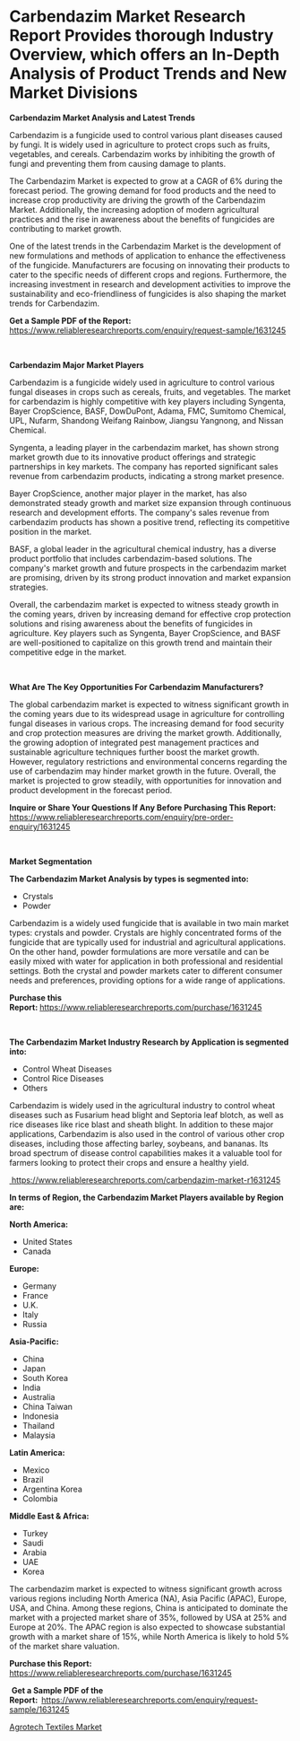 <p><h1>Carbendazim Market Research Report Provides thorough Industry Overview, which offers an In-Depth Analysis of Product Trends and New Market Divisions</h1></p><p><strong>Carbendazim Market Analysis and Latest Trends</strong></p>
<p><p>Carbendazim is a fungicide used to control various plant diseases caused by fungi. It is widely used in agriculture to protect crops such as fruits, vegetables, and cereals. Carbendazim works by inhibiting the growth of fungi and preventing them from causing damage to plants.</p><p>The Carbendazim Market is expected to grow at a CAGR of 6% during the forecast period. The growing demand for food products and the need to increase crop productivity are driving the growth of the Carbendazim Market. Additionally, the increasing adoption of modern agricultural practices and the rise in awareness about the benefits of fungicides are contributing to market growth.</p><p>One of the latest trends in the Carbendazim Market is the development of new formulations and methods of application to enhance the effectiveness of the fungicide. Manufacturers are focusing on innovating their products to cater to the specific needs of different crops and regions. Furthermore, the increasing investment in research and development activities to improve the sustainability and eco-friendliness of fungicides is also shaping the market trends for Carbendazim.</p></p>
<p><strong>Get a Sample PDF of the Report:&nbsp;</strong> <a href="https://www.reliableresearchreports.com/enquiry/request-sample/1631245">https://www.reliableresearchreports.com/enquiry/request-sample/1631245</a></p>
<p>&nbsp;</p>
<p><strong>Carbendazim Major Market Players</strong></p>
<p><p>Carbendazim is a fungicide widely used in agriculture to control various fungal diseases in crops such as cereals, fruits, and vegetables. The market for carbendazim is highly competitive with key players including Syngenta, Bayer CropScience, BASF, DowDuPont, Adama, FMC, Sumitomo Chemical, UPL, Nufarm, Shandong Weifang Rainbow, Jiangsu Yangnong, and Nissan Chemical.</p><p>Syngenta, a leading player in the carbendazim market, has shown strong market growth due to its innovative product offerings and strategic partnerships in key markets. The company has reported significant sales revenue from carbendazim products, indicating a strong market presence.</p><p>Bayer CropScience, another major player in the market, has also demonstrated steady growth and market size expansion through continuous research and development efforts. The company's sales revenue from carbendazim products has shown a positive trend, reflecting its competitive position in the market.</p><p>BASF, a global leader in the agricultural chemical industry, has a diverse product portfolio that includes carbendazim-based solutions. The company's market growth and future prospects in the carbendazim market are promising, driven by its strong product innovation and market expansion strategies.</p><p>Overall, the carbendazim market is expected to witness steady growth in the coming years, driven by increasing demand for effective crop protection solutions and rising awareness about the benefits of fungicides in agriculture. Key players such as Syngenta, Bayer CropScience, and BASF are well-positioned to capitalize on this growth trend and maintain their competitive edge in the market.</p></p>
<p>&nbsp;</p>
<p><strong>What Are The Key Opportunities For Carbendazim Manufacturers?</strong></p>
<p><p>The global carbendazim market is expected to witness significant growth in the coming years due to its widespread usage in agriculture for controlling fungal diseases in various crops. The increasing demand for food security and crop protection measures are driving the market growth. Additionally, the growing adoption of integrated pest management practices and sustainable agriculture techniques further boost the market growth. However, regulatory restrictions and environmental concerns regarding the use of carbendazim may hinder market growth in the future. Overall, the market is projected to grow steadily, with opportunities for innovation and product development in the forecast period.</p></p>
<p><strong>Inquire or Share Your Questions If Any Before Purchasing This Report:</strong> <a href="https://www.reliableresearchreports.com/enquiry/pre-order-enquiry/1631245">https://www.reliableresearchreports.com/enquiry/pre-order-enquiry/1631245</a></p>
<p>&nbsp;</p>
<p><strong>Market Segmentation</strong></p>
<p><strong>The Carbendazim Market Analysis by types is segmented into:</strong></p>
<p><ul><li>Crystals</li><li>Powder</li></ul></p>
<p><p>Carbendazim is a widely used fungicide that is available in two main market types: crystals and powder. Crystals are highly concentrated forms of the fungicide that are typically used for industrial and agricultural applications. On the other hand, powder formulations are more versatile and can be easily mixed with water for application in both professional and residential settings. Both the crystal and powder markets cater to different consumer needs and preferences, providing options for a wide range of applications.</p></p>
<p><strong>Purchase this Report:&nbsp;</strong><a href="https://www.reliableresearchreports.com/purchase/1631245">https://www.reliableresearchreports.com/purchase/1631245</a></p>
<p>&nbsp;</p>
<p><strong>The Carbendazim Market Industry Research by Application is segmented into:</strong></p>
<p><ul><li>Control Wheat Diseases</li><li>Control Rice Diseases</li><li>Others</li></ul></p>
<p><p>Carbendazim is widely used in the agricultural industry to control wheat diseases such as Fusarium head blight and Septoria leaf blotch, as well as rice diseases like rice blast and sheath blight. In addition to these major applications, Carbendazim is also used in the control of various other crop diseases, including those affecting barley, soybeans, and bananas. Its broad spectrum of disease control capabilities makes it a valuable tool for farmers looking to protect their crops and ensure a healthy yield.</p></p>
<p><a href="https://www.reliableresearchreports.com/carbendazim-market-r1631245">&nbsp;https://www.reliableresearchreports.com/carbendazim-market-r1631245</a></p>
<p><strong>In terms of Region, the Carbendazim Market Players available by Region are:</strong></p>
<p>
    <p> <strong> North America: </strong>
        <ul>
            <li>United States</li>
            <li>Canada</li>
        </ul>
        </p> 
    <p> <strong> Europe: </strong>
        <ul>
            <li>Germany</li>
            <li>France</li>
            <li>U.K.</li>
            <li>Italy</li>
            <li>Russia</li>
        </ul>
        </p> 
    <p> <strong> Asia-Pacific: </strong>
        <ul>
            <li>China</li>
            <li>Japan</li>
            <li>South Korea</li>
            <li>India</li>
            <li>Australia</li>
            <li>China Taiwan</li>
            <li>Indonesia</li>
            <li>Thailand</li>
            <li>Malaysia</li>
        </ul>
        </p> 
    <p> <strong> Latin America: </strong>
        <ul>
            <li>Mexico</li>
            <li>Brazil</li>
            <li>Argentina Korea</li>
            <li>Colombia</li>
        </ul>
        </p> 
    <p> <strong> Middle East & Africa: </strong>
        <ul>
            <li>Turkey</li>
            <li>Saudi</li>
            <li>Arabia</li>
            <li>UAE</li>
            <li>Korea</li>
        </ul>
    </p>
    </p>
<p><p>The carbendazim market is expected to witness significant growth across various regions including North America (NA), Asia Pacific (APAC), Europe, USA, and China. Among these regions, China is anticipated to dominate the market with a projected market share of 35%, followed by USA at 25% and Europe at 20%. The APAC region is also expected to showcase substantial growth with a market share of 15%, while North America is likely to hold 5% of the market share valuation.</p></p>
<p><strong>Purchase this Report: </strong><a href="https://www.reliableresearchreports.com/purchase/1631245">https://www.reliableresearchreports.com/purchase/1631245</a></p>
<p>&nbsp;<strong>Get a Sample PDF of the Report:&nbsp;&nbsp;</strong><a href="https://www.reliableresearchreports.com/enquiry/request-sample/1631245">https://www.reliableresearchreports.com/enquiry/request-sample/1631245</a></p>
<p><strong></strong></p>
<p><p><a href="https://github.com/avrinamou1/Market-Research-Report-List-1/blob/main/agrotech-textiles-market.md">Agrotech Textiles Market</a></p></p>